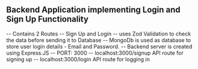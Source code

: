## Backend Application implementing Login and Sign Up Functionality


-- Contains 2 Routes -- Sign Up and Login
-- uses Zod Validation to check the data before sending it to Database
-- MongoDb is used as database to store user login details - Email and Password.
-- Backend server is created using Express.JS
-- PORT: 3000
-- localhost:3000/signup API route for signing up
-- localhost:3000/login API route for logging in
